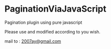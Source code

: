 PaginationViaJavaScript
=======================

Pagination plugin using pure javascript

Please use and modified according to you wish.


mail to : 2007ay@gmail.com
